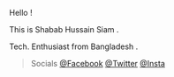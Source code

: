 Hello !

This is Shabab Hussain Siam .

Tech. Enthusiast from Bangladesh .

> Socials [@Facebook](https://www.facebook.com/sh808siam) [@Twitter](https://www.twitter.com/sh808siam) [@Insta](https://www.instagram.com/sh808siam)
